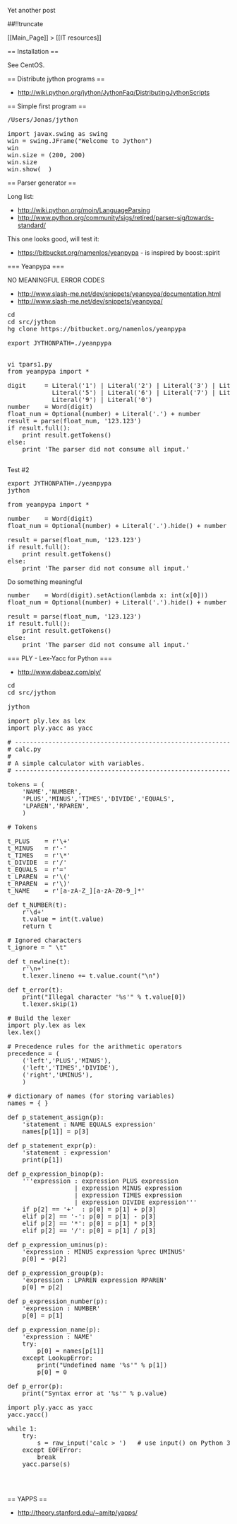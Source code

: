 Yet another post

[meta:author]: <> (Jonas Colmsjo)
[meta:title]: <> (Jython.md)
[meta:date]: <> (2012-01-01)
[meta:nested:key]: <> (Metadata value)

##!!truncate


[[Main_Page]] > [[IT resources]]

== Installation ==

See CentOS.


== Distribute jython programs ==

* http://wiki.python.org/jython/JythonFaq/DistributingJythonScripts


== Simple first program ==

<pre>
/Users/Jonas/jython

import javax.swing as swing
win = swing.JFrame("Welcome to Jython")
win
win.size = (200, 200)
win.size
win.show(  )
</pre>


== Parser generator ==

Long list:
* http://wiki.python.org/moin/LanguageParsing
* http://www.python.org/community/sigs/retired/parser-sig/towards-standard/

This one looks good, will test it:
* https://bitbucket.org/namenlos/yeanpypa - is inspired by boost::spirit

=== Yeanpypa ===

NO MEANINGFUL ERROR CODES

* http://www.slash-me.net/dev/snippets/yeanpypa/documentation.html
* http://www.slash-me.net/dev/snippets/yeanpypa/

<pre>
cd
cd src/jython
hg clone https://bitbucket.org/namenlos/yeanpypa

export JYTHONPATH=./yeanpypa


vi tpars1.py
from yeanpypa import *

digit     = Literal('1') | Literal('2') | Literal('3') | Literal('4') | \
            Literal('5') | Literal('6') | Literal('7') | Literal('8') | \
            Literal('9') | Literal('0')
number    = Word(digit)
float_num = Optional(number) + Literal('.') + number
result = parse(float_num, '123.123')
if result.full():
    print result.getTokens()
else:
    print 'The parser did not consume all input.'

</pre>


Test #2
<pre>
export JYTHONPATH=./yeanpypa
jython

from yeanpypa import *

number    = Word(digit)
float_num = Optional(number) + Literal('.').hide() + number

result = parse(float_num, '123.123')
if result.full():
    print result.getTokens()
else:
    print 'The parser did not consume all input.'
</pre>


Do something meaningful
<pre>
number    = Word(digit).setAction(lambda x: int(x[0]))
float_num = Optional(number) + Literal('.').hide() + number

result = parse(float_num, '123.123')
if result.full():
    print result.getTokens()
else:
    print 'The parser did not consume all input.'
</pre>


=== PLY - Lex-Yacc for Python ===

* http://www.dabeaz.com/ply/


<pre>
cd 
cd src/jython

jython

import ply.lex as lex
import ply.yacc as yacc

# -----------------------------------------------------------------------------
# calc.py
#
# A simple calculator with variables.
# -----------------------------------------------------------------------------

tokens = (
    'NAME','NUMBER',
    'PLUS','MINUS','TIMES','DIVIDE','EQUALS',
    'LPAREN','RPAREN',
    )

# Tokens

t_PLUS    = r'\+'
t_MINUS   = r'-'
t_TIMES   = r'\*'
t_DIVIDE  = r'/'
t_EQUALS  = r'='
t_LPAREN  = r'\('
t_RPAREN  = r'\)'
t_NAME    = r'[a-zA-Z_][a-zA-Z0-9_]*'

def t_NUMBER(t):
    r'\d+'
    t.value = int(t.value)
    return t

# Ignored characters
t_ignore = " \t"

def t_newline(t):
    r'\n+'
    t.lexer.lineno += t.value.count("\n")

def t_error(t):
    print("Illegal character '%s'" % t.value[0])
    t.lexer.skip(1)
    
# Build the lexer
import ply.lex as lex
lex.lex()

# Precedence rules for the arithmetic operators
precedence = (
    ('left','PLUS','MINUS'),
    ('left','TIMES','DIVIDE'),
    ('right','UMINUS'),
    )

# dictionary of names (for storing variables)
names = { }

def p_statement_assign(p):
    'statement : NAME EQUALS expression'
    names[p[1]] = p[3]

def p_statement_expr(p):
    'statement : expression'
    print(p[1])

def p_expression_binop(p):
    '''expression : expression PLUS expression
                  | expression MINUS expression
                  | expression TIMES expression
                  | expression DIVIDE expression'''
    if p[2] == '+'  : p[0] = p[1] + p[3]
    elif p[2] == '-': p[0] = p[1] - p[3]
    elif p[2] == '*': p[0] = p[1] * p[3]
    elif p[2] == '/': p[0] = p[1] / p[3]

def p_expression_uminus(p):
    'expression : MINUS expression %prec UMINUS'
    p[0] = -p[2]

def p_expression_group(p):
    'expression : LPAREN expression RPAREN'
    p[0] = p[2]

def p_expression_number(p):
    'expression : NUMBER'
    p[0] = p[1]

def p_expression_name(p):
    'expression : NAME'
    try:
        p[0] = names[p[1]]
    except LookupError:
        print("Undefined name '%s'" % p[1])
        p[0] = 0

def p_error(p):
    print("Syntax error at '%s'" % p.value)

import ply.yacc as yacc
yacc.yacc()

while 1:
    try:
        s = raw_input('calc > ')   # use input() on Python 3
    except EOFError:
        break
    yacc.parse(s)



</pre>

== YAPPS ==

* http://theory.stanford.edu/~amitp/yapps/
